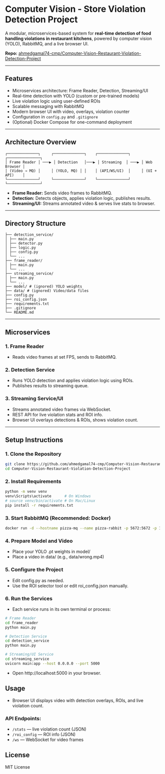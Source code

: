 # Computer Vision - Store Violation Detection Project

A modular, microservices-based system for **real-time detection of food handling violations in restaurant kitchens**, powered by computer vision (YOLO), RabbitMQ, and a live browser UI.

**Repo:** [ahmedgamal74-cmp/Computer-Vision-Restaurant-Violation-Detection-Project](https://github.com/ahmedgamal74-cmp/Computer-Vision-Restaurant-Violation-Detection-Project)

---

## Features

- Microservices architecture: Frame Reader, Detection, Streaming/UI
- Real-time detection with YOLO (custom or pre-trained models)
- Live violation logic using user-defined ROIs
- Scalable messaging with RabbitMQ
- Modern browser UI with video, overlays, violation counter
- Configuration in `config.py` and `.gitignore`
- (Optional) Docker Compose for one-command deployment

---

## Architecture Overview
```
┌──────────────┐     ┌──────────────┐    ┌──────────────┐     ┌───────────────┐
│ Frame Reader │ ───▶ │ Detection   │───▶ │ Streaming  │ ───▶ │ Web Browser │ 
│ (Video → MQ) │     │ (YOLO, MQ) │ │    │ (API/WS/UI)  │     │ (UI + API)    │
└──────────────┘     └──────────────┘    └──────────────┘     └───────────────┘
```
- **Frame Reader:** Sends video frames to RabbitMQ.
- **Detection:** Detects objects, applies violation logic, publishes results.
- **Streaming/UI:** Streams annotated video & serves live stats to browser.

---

## Directory Structure
```
├── detection_service/
│ ├── main.py
│ ├── detector.py
│ ├── logic.py
│ ├── config.py
│ └── ...
├── frame_reader/
│ ├── main.py
│ └── ...
├── streaming_service/
│ ├── main.py
│ └── ...
├── model/ # (ignored) YOLO weights
├── data/ # (ignored) Video/data files
├── config.py
├── roi_config.json
├── requirements.txt
├── .gitignore
└── README.md
```

---

## Microservices

### 1. Frame Reader
- Reads video frames at set FPS, sends to RabbitMQ.

### 2. Detection Service
- Runs YOLO detection and applies violation logic using ROIs.
- Publishes results to streaming queue.

### 3. Streaming Service/UI
- Streams annotated video frames via WebSocket.
- REST API for live violation stats and ROI info.
- Browser UI overlays detections & ROIs, shows violation count.

---

## Setup Instructions

### 1. Clone the Repository

```bash
git clone https://github.com/ahmedgamal74-cmp/Computer-Vision-Restaurant-Violation-Detection-Project.git
cd Computer-Vision-Restaurant-Violation-Detection-Project
```

### 2. Install Requirements

```bash
python -m venv venv
venv\Scripts\activate      # On Windows
# source venv/bin/activate # On Mac/Linux
pip install -r requirements.txt
```

### 3. Start RabbitMQ (Recommended: Docker)

```bash
docker run -d --hostname pizza-mq --name pizza-rabbit -p 5672:5672 -p 15672:15672 rabbitmq:3-management
```

### 4. Prepare Model and Video
- Place your YOLO .pt weights in model/
- Place a video in data/ (e.g., data/wrong.mp4)

### 5. Configure the Project
- Edit config.py as needed.
- Use the ROI selector tool or edit roi_config.json manually.

### 6. Run the Services
- Each service runs in its own terminal or process:

```bash
# Frame Reader
cd frame_reader
python main.py

# Detection Service
cd detection_service
python main.py

# Streaming/UI Service
cd streaming_service
uvicorn main:app --host 0.0.0.0 --port 5000
```

- Open http://localhost:5000 in your browser.

## Usage
- Browser UI displays video with detection overlays, ROIs, and live violation count.
### API Endpoints:
  - `/stats` — live violation count (JSON)
  - `/roi_config` — ROI info (JSON)
  - `/ws` — WebSocket for video frames

## License

MIT License
